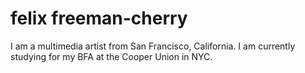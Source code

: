 # felix freeman-cherry

I am a multimedia artist from San Francisco, California. I am currently studying for my BFA at the Cooper Union in NYC. 





